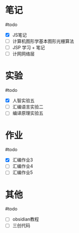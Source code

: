 # 笔记
#todo
- [x] JS笔记
- [ ] 计算机图形学基本图形光栅算法
- [ ] JSP 学习 + 笔记
- [ ] 计网网络层
# 实验
#todo 
- [x] 人智实验五
- [ ] 汇编语言实验二
- [ ] 编译原理实验五
# 作业
#todo 
- [x] 汇编作业3
- [ ] 汇编作业4
- [ ] 汇编作业5

# 其他
#todo 
- [ ] obsidian教程
- [ ] 三创代码
